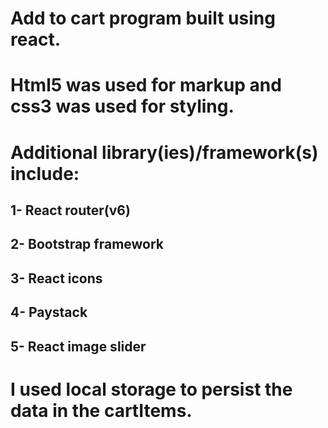 # Add to cart program built using react.

# Html5 was used for markup and css3 was used for styling.

# Additional library(ies)/framework(s) include:
## 1- React router(v6)
## 2- Bootstrap framework
## 3- React icons
## 4- Paystack
## 5- React image slider

# I used local storage to persist the data in the cartItems.
